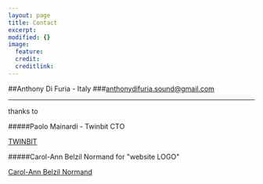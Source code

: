 ```yaml
---
layout: page
title: Contact
excerpt: 
modified: {} 
image:
  feature: 
  credit: 
  creditlink: 
---
```


##Anthony Di Furia - Italy
###anthonydifuria.sound@gmail.com

---
thanks to

#####Paolo Mainardi - Twinbit CTO 

<div markdown="0"><a href="http://www.twinbit.it/it" class="btn">TWINBIT</a></div>

#####Carol-Ann Belzil Normand 
for "website LOGO"

<div markdown="0"><a href="http://carolannbelzilnormand.com/" class="btn">Carol-Ann Belzil Normand</a></div>

